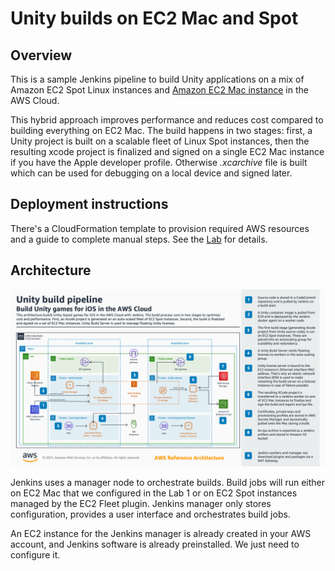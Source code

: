 # Unity builds on EC2 Mac and Spot

## Overview

This is a sample Jenkins pipeline to build Unity applications on a mix of Amazon EC2 Spot Linux instances and [Amazon EC2 Mac instance](https://aws.amazon.com/ec2/instance-types/mac/) in the AWS Cloud.

This hybrid approach improves performance and reduces cost compared to building everything on EC2 Mac. The build happens in two stages: first, a Unity project is built on a scalable fleet of Linux Spot instances, then the resulting xcode project is finalized and signed on a single EC2 Mac instance if you have the Apple developer profile. Otherwise *.xcarchive* file is built which can be used for debugging on a local device and signed later.

## Deployment instructions

There's a CloudFormation template to provision required AWS resources and a guide to complete manual steps. See the [Lab](https://catalog.us-east-1.prod.workshops.aws/workshops/43e96ac6-6d4f-4d99-af97-3ac2a5987391/en-US/020-build-farms/060-labs-unity-mac) for details.

## Architecture
![Arch diagram](./Unity_build_pipeline.png)


Jenkins uses a manager node to orchestrate builds. Build jobs will run either on EC2 Mac that we configured in the Lab 1 or on EC2 Spot instances managed by the EC2 Fleet plugin. Jenkins manager only stores configuration, provides a user interface and orchestrates build jobs.

An EC2 instance for the Jenkins manager is already created in your AWS account, and Jenkins software is already preinstalled. We just need to configure it.



